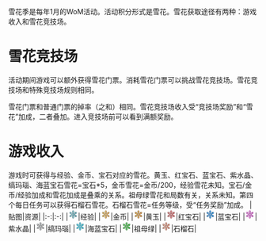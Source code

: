 雪花季是每年1月的WoM活动。活动积分形式是雪花。雪花获取途径有两种：游戏收入和雪花竞技场。

# 雪花竞技场
活动期间游戏可以额外获得雪花门票。消耗雪花门票可以挑战雪花竞技场。雪花竞技场和特殊竞技场规则相同。

雪花门票和普通门票的掉率（之和）相同。雪花竞技场收入受“竞技场奖励”和“雪花”加成，二者叠加。进入竞技场前可以看到满额奖励。

# 游戏收入
游戏时可获得与经验、金币、宝石对应的雪花。黄玉、红宝石、蓝宝石、紫水晶、缟玛瑙、海蓝宝石雪花=宝石\*5，金币雪花=金币/200，经验雪花未知。宝石/金币/经验加成和雪花加成是叠乘的关系。祖母绿雪花和局数有关，关系未知。第四个每日任务可以获得石榴石雪花。石榴石雪花=任务等级，受“任务奖励”加成。
|贴图|资源|
|:-:|:-:|
|<img src="https://github.com/putianyi889/Minesweeper-makes-me-happy/blob/main/wiki/images/wom/355.svg" width=20>|经验|
|<img src="https://github.com/putianyi889/Minesweeper-makes-me-happy/blob/main/wiki/images/wom/356.svg" width=20>|金币|
|<img src="https://github.com/putianyi889/Minesweeper-makes-me-happy/blob/main/wiki/images/wom/357.svg" width=20>|黄玉|
|<img src="https://github.com/putianyi889/Minesweeper-makes-me-happy/blob/main/wiki/images/wom/358.svg" width=20>|红宝石|
|<img src="https://github.com/putianyi889/Minesweeper-makes-me-happy/blob/main/wiki/images/wom/359.svg" width=20>|蓝宝石|
|<img src="https://github.com/putianyi889/Minesweeper-makes-me-happy/blob/main/wiki/images/wom/360.svg" width=20>|紫水晶|
|<img src="https://github.com/putianyi889/Minesweeper-makes-me-happy/blob/main/wiki/images/wom/361.svg" width=20>|缟玛瑙|
|<img src="https://github.com/putianyi889/Minesweeper-makes-me-happy/blob/main/wiki/images/wom/362.svg" width=20>|海蓝宝石|
|<img src="https://github.com/putianyi889/Minesweeper-makes-me-happy/blob/main/wiki/images/wom/363.svg" width=20>|祖母绿|
|<img src="https://github.com/putianyi889/Minesweeper-makes-me-happy/blob/main/wiki/images/wom/364.svg" width=20>|石榴石|